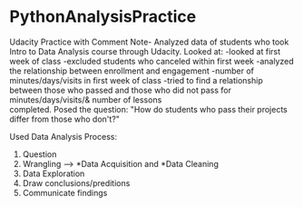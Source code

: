 # PythonAnalysisPractice
Udacity Practice with Comment Note-
Analyzed data of students who took Intro to Data Analysis course through Udacity.
Looked at:
    -looked at first week of class
    -excluded students who canceled within first week
    -analyzed the relationship between enrollment and engagement
    -number of minutes/days/visits in first week of class
    -tried to find a relationship between those who passed and those who did not pass for minutes/days/visits/& number of lessons      
    completed. Posed the question: "How do students who pass their projects differ from those who don't?"
    
Used Data Analysis Process:
1. Question
2. Wrangling --> *Data Acquisition and *Data Cleaning
3. Data Exploration
4. Draw conclusions/preditions
5. Communicate findings
